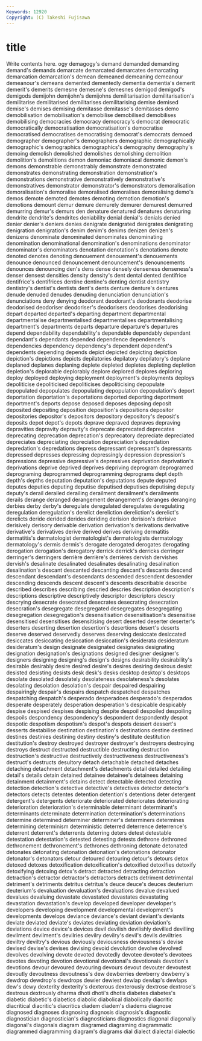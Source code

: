 ```yaml
---
Keywords: 12920 
Copyright: (C) Takeshi Fujisawa
---
```


# title

Write contents here.
ogy demagogy's
demand demanded demanding demand's demands demarcate demarcated demarcates demarcating demarcation
demarcation's demean demeaned demeaning demeanour demeanour's demeans demented dementedly dementia
dementia's demerit demerit's demerits demesne demesne's demesnes demigod demigod's demigods
demijohn demijohn's demijohns demilitarisation demilitarisation's demilitarise demilitarised demilitarises demilitarising demise
demised demise's demises demising demitasse demitasse's demitasses demo demobilisation demobilisation's
demobilise demobilised demobilises demobilising democracies democracy democracy's democrat democratic democratically
democratisation democratisation's democratise democratised democratises democratising democrat's democrats demoed demographer
demographer's demographers demographic demographically demographic's demographics demographics's demography demography's demoing
demolish demolished demolishes demolishing demolition demolition's demolitions demon demoniac demoniacal
demonic demon's demons demonstrable demonstrably demonstrate demonstrated demonstrates demonstrating demonstration
demonstration's demonstrations demonstrative demonstratively demonstrative's demonstratives demonstrator demonstrator's demonstrators demoralisation
demoralisation's demoralise demoralised demoralises demoralising demo's demos demote demoted demotes
demoting demotion demotion's demotions demount demur demure demurely demurer demurest
demurred demurring demur's demurs den denature denatured denatures denaturing dendrite
dendrite's dendrites deniability denial denial's denials denied denier denier's deniers
denies denigrate denigrated denigrates denigrating denigration denigration's denim denim's denims
denizen denizen's denizens denominate denominated denominates denominating denomination denominational denomination's
denominations denominator denominator's denominators denotation denotation's denotations denote denoted denotes
denoting denouement denouement's denouements denounce denounced denouncement denouncement's denouncements denounces
denouncing den's dens dense densely denseness denseness's denser densest densities
density density's dent dental dented dentifrice dentifrice's dentifrices dentine dentine's
denting dentist dentistry dentistry's dentist's dentists dent's dents denture denture's
dentures denude denuded denudes denuding denunciation denunciation's denunciations deny denying
deodorant deodorant's deodorants deodorise deodorised deodoriser deodoriser's deodorisers deodorises deodorising
depart departed departed's departing department departmental departmentalise departmentalised departmentalises departmentalising
department's departments departs departure departure's departures depend dependability dependability's dependable
dependably dependant dependant's dependants depended dependence dependence's dependencies dependency dependency's
dependent dependent's dependents depending depends depict depicted depicting depiction depiction's
depictions depicts depilatories depilatory depilatory's deplane deplaned deplanes deplaning deplete
depleted depletes depleting depletion depletion's deplorable deplorably deplore deplored deplores
deploring deploy deployed deploying deployment deployment's deployments deploys depoliticise depoliticised
depoliticises depoliticising depopulate depopulated depopulates depopulating depopulation depopulation's deport deportation
deportation's deportations deported deporting deportment deportment's deports depose deposed deposes
deposing deposit deposited depositing deposition deposition's depositions depositor depositories depositor's
depositors depository depository's deposit's deposits depot depot's depots deprave depraved
depraves depraving depravities depravity depravity's deprecate deprecated deprecates deprecating deprecation
deprecation's deprecatory depreciate depreciated depreciates depreciating depreciation depreciation's depredation depredation's
depredations depress depressant depressant's depressants depressed depresses depressing depressingly depression
depression's depressions depressive depressive's depressives deprivation deprivation's deprivations deprive deprived
deprives depriving deprogram deprogramed deprograming deprogrammed deprogramming deprograms dept depth
depth's depths deputation deputation's deputations depute deputed deputes deputies deputing
deputise deputised deputises deputising deputy deputy's derail derailed derailing derailment
derailment's derailments derails derange deranged derangement derangement's deranges deranging derbies
derby derby's deregulate deregulated deregulates deregulating deregulation deregulation's derelict dereliction
dereliction's derelict's derelicts deride derided derides deriding derision derision's derisive
derisively derisory derivable derivation derivation's derivations derivative derivative's derivatives derive
derived derives deriving dermatitis dermatitis's dermatologist dermatologist's dermatologists dermatology dermatology's
dermis dermis's derogate derogated derogates derogating derogation derogation's derogatory derrick
derrick's derricks derringer derringer's derringers derrière derrière's derrières dervish dervishes
dervish's desalinate desalinated desalinates desalinating desalination desalination's descant descanted descanting
descant's descants descend descendant descendant's descendants descended descendent descender descending
descends descent descent's descents describable describe described describes describing descried
descries description description's descriptions descriptive descriptively descriptor descriptors descry descrying
desecrate desecrated desecrates desecrating desecration desecration's desegregate desegregated desegregates desegregating
desegregation desegregation's desensitisation desensitisation's desensitise desensitised desensitises desensitising desert deserted
deserter deserter's deserters deserting desertion desertion's desertions desert's deserts deserve
deserved deservedly deserves deserving desiccate desiccated desiccates desiccating desiccation desiccation's
desiderata desideratum desideratum's design designate designated designates designating designation designation's
designations designed designer designer's designers designing designing's design's designs desirability
desirability's desirable desirably desire desired desire's desires desiring desirous desist
desisted desisting desists desk desk's desks desktop desktop's desktops desolate
desolated desolately desolateness desolateness's desolates desolating desolation desolation's despair despaired
despairing despairingly despair's despairs despatch despatched despatches despatching despatch's desperado
desperadoes desperado's desperados desperate desperately desperation desperation's despicable despicably despise
despised despises despising despite despoil despoiled despoiling despoils despondency despondency's
despondent despondently despot despotic despotism despotism's despot's despots dessert dessert's
desserts destabilise destination destination's destinations destine destined destines destinies destining
destiny destiny's destitute destitution destitution's destroy destroyed destroyer destroyer's destroyers
destroying destroys destruct destructed destructible destructing destruction destruction's destructive destructively
destructiveness destructiveness's destruct's destructs desultory detach detachable detached detaches detaching
detachment detachment's detachments detail detailed detailing detail's details detain detained
detainee detainee's detainees detaining detainment detainment's detains detect detectable detected
detecting detection detection's detective detective's detectives detector detector's detectors detects
detentes detention detention's detentions deter detergent detergent's detergents deteriorate deteriorated
deteriorates deteriorating deterioration deterioration's determinable determinant determinant's determinants determinate determination
determination's determinations determine determined determiner determiner's determiners determines determining determinism
deterministic deterred deterrence deterrence's deterrent deterrent's deterrents deterring deters detest
detestable detestation detestation's detested detesting detests dethrone dethroned dethronement dethronement's
dethrones dethroning detonate detonated detonates detonating detonation detonation's detonations detonator
detonator's detonators detour detoured detouring detour's detours detox detoxed detoxes
detoxification detoxification's detoxified detoxifies detoxify detoxifying detoxing detox's detract detracted
detracting detraction detraction's detractor detractor's detractors detracts detriment detrimental detriment's
detriments detritus detritus's deuce deuce's deuces deuterium deuterium's devaluation devaluation's
devaluations devalue devalued devalues devaluing devastate devastated devastates devastating devastation
devastation's develop developed developer developer's developers developing development developmental development's
developments develops deviance deviance's deviant deviant's deviants deviate deviated deviate's
deviates deviating deviation deviation's deviations device device's devices devil devilish
devilishly devilled devilling devilment devilment's devilries devilry devilry's devil's devils
deviltries deviltry deviltry's devious deviously deviousness deviousness's devise devised devise's
devises devising devoid devolution devolve devolved devolves devolving devote devoted
devotedly devotee devotee's devotees devotes devoting devotion devotional devotional's devotionals
devotion's devotions devour devoured devouring devours devout devouter devoutest devoutly
devoutness devoutness's dew dewberries dewberry dewberry's dewdrop dewdrop's dewdrops dewier
dewiest dewlap dewlap's dewlaps dew's dewy dexterity dexterity's dexterous dexterously
dextrose dextrose's dextrous dextrously dharma dhoti dhoti's dhotis diabetes diabetes's
diabetic diabetic's diabetics diabolic diabolical diabolically diacritic diacritical diacritic's diacritics
diadem diadem's diadems diagnose diagnosed diagnoses diagnosing diagnosis diagnosis's diagnostic
diagnostician diagnostician's diagnosticians diagnostics diagonal diagonally diagonal's diagonals diagram diagramed
diagraming diagrammatic diagrammed diagramming diagram's diagrams dial dialect dialectal dialectic

